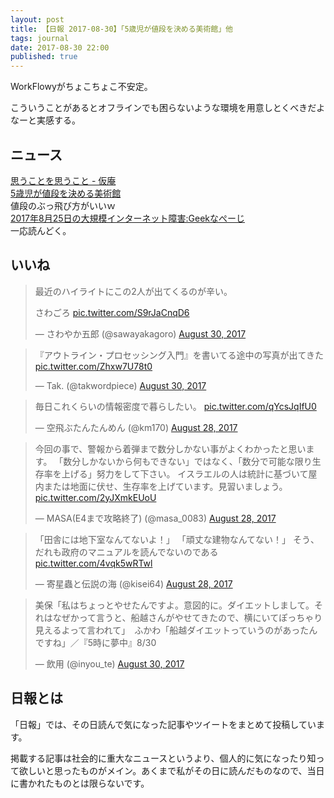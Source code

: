 ```yaml
---
layout: post
title: 【日報 2017-08-30】「5歳児が値段を決める美術館」他
tags: journal
date: 2017-08-30 22:00
published: true
---
```

WorkFlowyがちょこちょこ不安定。

こういうことがあるとオフラインでも困らないような環境を用意しとくべきだよなーと実感する。

## ニュース

<div class="news"><a href="http://kariio.hatenablog.com/entry/2017/08/30/124449" target="_blank">思うことを思うこと - 仮庵</a>
<div class="newscomme"></div>
</div>

<div class="news"><a href="https://five.blue-puddle.com/" target="_blank">5歳児が値段を決める美術館</a>
<div class="newscomme">値段のぶっ飛び方がいいｗ</div>
</div>

<div class="news"><a href="http://www.geekpage.jp/blog/?id=2017-8-29-1" target="_blank">2017年8月25日の大規模インターネット障害:Geekなぺーじ</a>
<div class="newscomme">一応読んどく。</div>
</div>


## いいね

 
<blockquote class="twitter-tweet"><p lang="ja" dir="ltr">最近のハイライトにこの2人が出てくるのが辛い。

さわごろ <a href="https://t.co/S9rJaCnqD6">pic.twitter.com/S9rJaCnqD6</a></p>&mdash; さわやか五郎 (@sawayakagoro) <a href="https://twitter.com/sawayakagoro/status/902707739561926656">August 30, 2017</a></blockquote>
<script async src="//platform.twitter.com/widgets.js" charset="utf-8"></script>


<blockquote class="twitter-tweet"><p lang="ja" dir="ltr">『アウトライン・プロセッシング入門』を書いてる途中の写真が出てきた <a href="https://t.co/Zhxw7U78t0">pic.twitter.com/Zhxw7U78t0</a></p>&mdash; Tak. (@takwordpiece) <a href="https://twitter.com/takwordpiece/status/902806442083627009">August 30, 2017</a></blockquote>
<script async src="//platform.twitter.com/widgets.js" charset="utf-8"></script>


<blockquote class="twitter-tweet"><p lang="ja" dir="ltr">毎日これくらいの情報密度で暮らしたい。 <a href="https://t.co/qYcsJqIfU0">pic.twitter.com/qYcsJqIfU0</a></p>&mdash; 空飛ぶたんたんめん (@km170) <a href="https://twitter.com/km170/status/902176849291223045">August 28, 2017</a></blockquote>
<script async src="//platform.twitter.com/widgets.js" charset="utf-8"></script>


<blockquote class="twitter-tweet"><p lang="ja" dir="ltr">今回の事で、警報から着弾まで数分しかない事がよくわかったと思います。
「数分しかないから何もできない」ではなく、「数分で可能な限り生存率を上げる」努力をして下さい。
イスラエルの人は統計に基づいて屋内または地面に伏せ、生存率を上げています。見習いましょう。 <a href="https://t.co/2yJXmkEUoU">pic.twitter.com/2yJXmkEUoU</a></p>&mdash; MASA(E4まで攻略終了) (@masa_0083) <a href="https://twitter.com/masa_0083/status/902291900572381184">August 28, 2017</a></blockquote>
<script async src="//platform.twitter.com/widgets.js" charset="utf-8"></script>


<blockquote class="twitter-tweet"><p lang="ja" dir="ltr">「田舎には地下室なんてないよ！」
「頑丈な建物なんてない！」
そう、だれも政府のマニュアルを読んでないのである <a href="https://t.co/4vqk5wRTwl">pic.twitter.com/4vqk5wRTwl</a></p>&mdash; 寄星蟲と伝説の海 (@kisei64) <a href="https://twitter.com/kisei64/status/902318424197480448">August 28, 2017</a></blockquote>
<script async src="//platform.twitter.com/widgets.js" charset="utf-8"></script>


<blockquote class="twitter-tweet"><p lang="ja" dir="ltr">美保「私はちょっとやせたんですよ。意図的に。ダイエットしまして。それはなぜかって言うと、船越さんがやせてきたので、横にいてぽっちゃり見えるよって言われて」　ふかわ「船越ダイエットっていうのがあったんですね」／『5時に夢中』8/30</p>&mdash; 飲用 (@inyou_te) <a href="https://twitter.com/inyou_te/status/902848934955048962">August 30, 2017</a></blockquote>
<script async src="//platform.twitter.com/widgets.js" charset="utf-8"></script>


## 日報とは

「日報」では、その日読んで気になった記事やツイートをまとめて投稿しています。

掲載する記事は社会的に重大なニュースというより、個人的に気になったり知って欲しいと思ったものがメイン。あくまで私がその日に読んだものなので、当日に書かれたものとは限らないです。